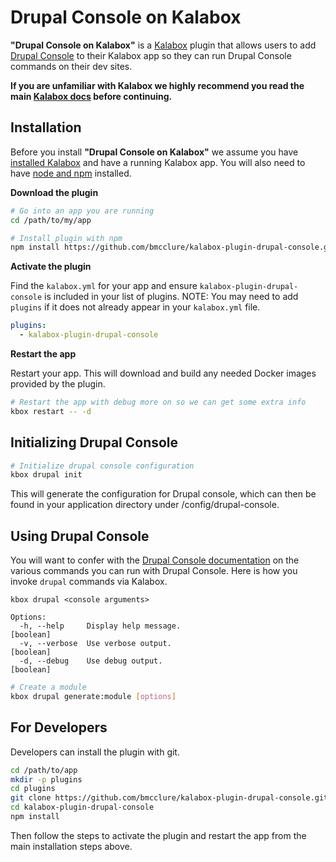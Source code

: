 Drupal Console on Kalabox
=================

**"Drupal Console on Kalabox"** is a [Kalabox](http://kalabox.io) plugin that allows users to add [Drupal Console](https://drupalconsole.com) to their Kalabox app so they can run Drupal Console commands on their dev sites.

**If you are unfamiliar with Kalabox we highly recommend you read the main [Kalabox docs](http://docs.kalabox.io) before continuing.**

Installation
------------

Before you install **"Drupal Console on Kalabox"**  we assume you have [installed Kalabox](http://docs.kalabox.io/en/stable/users/install/) and have a running Kalabox app. You will also need to have [node and npm](http://nodejs.org) installed.

**Download the plugin**

```bash
# Go into an app you are running
cd /path/to/my/app

# Install plugin with npm
npm install https://github.com/bmcclure/kalabox-plugin-drupal-console.git --save
```

**Activate the plugin**

Find the `kalabox.yml` for your app and ensure `kalabox-plugin-drupal-console` is included in your list of plugins. NOTE: You may need to add `plugins` if it does not already appear in your `kalabox.yml` file.

```yaml
plugins:
  - kalabox-plugin-drupal-console
```

**Restart the app**

Restart your app. This will download and build any needed Docker images provided by the plugin.

```bash
# Restart the app with debug more on so we can get some extra info
kbox restart -- -d
```

Initializing Drupal Console
--------------------------

```bash
# Initialize drupal console configuration
kbox drupal init
```

This will generate the configuration for Drupal console, which can
then be found in your application directory under /config/drupal-console.

Using Drupal Console
------------

You will want to confer with the [Drupal Console documentation](https://drupalconsole.com/docs) on the various commands you can run with Drupal Console. Here is how you invoke  `drupal` commands via Kalabox.

`kbox drupal <console arguments>`

```
Options:
  -h, --help     Display help message.                                      [boolean]
  -v, --verbose  Use verbose output.                                        [boolean]
  -d, --debug    Use debug output.                                          [boolean]
```

```bash
# Create a module
kbox drupal generate:module [options]
```

For Developers
--------------

Developers can install the plugin with git.

```bash
cd /path/to/app
mkdir -p plugins
cd plugins
git clone https://github.com/bmcclure/kalabox-plugin-drupal-console.git
cd kalabox-plugin-drupal-console
npm install
```

Then follow the steps to activate the plugin and restart the app from the main installation steps above.
